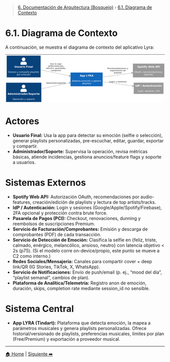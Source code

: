 > [6. Documentación de Arquitectura (Bosquejo)](../6.md) › [6.1. Diagrama de Contexto](6.1.md)

# 6.1. Diagrama de Contexto
A continuación, se muestra el diagrama de contexto del aplicativo Lyra:

![alt text](image-1.png)

# Actores

- **Usuario Final:** Usa la app para detectar su emoción (selfie o selección), generar playlists personalizadas, pre-escuchar, editar, guardar, exportar y compartir.
- **Administrador/Soporte:** Supervisa la operación, revisa métricas básicas, atiende incidencias, gestiona anuncios/feature flags y soporte a usuarios.

# Sistemas Externos

- **Spotify Web API:** Autorización OAuth, recomendaciones por audio-features, creación/edición de playlists y lectura de top artists/tracks.
- **IdP / Autenticación:** Login y sesiones (Google/Apple/Spotify/Firebase), 2FA opcional y protección contra brute force.
- **Pasarela de Pagos (PCI):** Checkout, renovaciones, dunning y reembolsos de suscripciones Premium.
- **Servicio de Facturación/Comprobantes:** Emisión y descarga de comprobantes (PDF) de cada transacción.
- **Servicio de Detección de Emoción:** Clasifica la selfie en {feliz, triste, calmado, enérgico, melancólico, ansioso, neutro} con latencia objetivo < 2s (p75). (Si el modelo  corre on-device/propio, este punto se mueve a C2 como interno.)
- **Redes Sociales/Mensajería:** Canales para compartir cover + deep link/QR (IG Stories, TikTok, X, WhatsApp).
- **Servicio de Notificaciones:** Envío de push/email (p. ej., “mood del día”, “playlist semanal”, cambios de plan).
- **Plataforma de Analítica/Telemetría:** Registro anon de emoción, duración, skips, completion rate mediante session_id no sensible.

# Sistema Central

- **App LYRA (Tindart):** Plataforma que detecta emoción, la mapea a parámetros musicales y genera playlists personalizadas. Ofrece historial/versionado de playlists, preferencias musicales, límites por plan (Free/Premium) y exportación a proveedor musical.
---

[🏠 Home](../../README.md) | [Siguiente ➡️](../6.2/6.2.md)